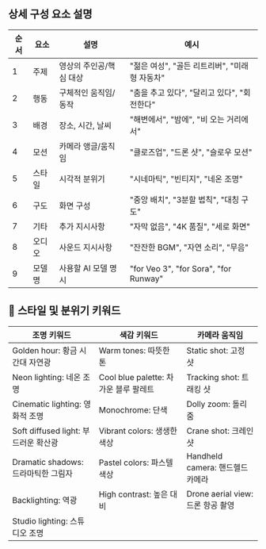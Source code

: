 
## 상세 구성 요소 설명
| 순서 | 요소 | 설명 | 예시 |
| -- | -- | -- | -- |
| 1 | 주제 | 영상의 주인공/핵심 대상 | "젊은 여성", "골든 리트리버", "미래형 자동차" |
| 2 | 행동 | 구체적인 움직임/동작 | "춤을 추고 있다", "달리고 있다", "회전한다" |
| 3 | 배경 | 장소, 시간, 날씨 | "해변에서", "밤에", "비 오는 거리에서" |
| 4 | 모션 | 카메라 앵글/움직임 | "클로즈업", "드론 샷", "슬로우 모션" |
| 5 | 스타일 | 시각적 분위기 | "시네마틱", "빈티지", "네온 조명" |
| 6 | 구도 | 화면 구성 | "중앙 배치", "3분할 법칙", "대칭 구도" |
| 7 | 기타 | 추가 지시사항 | "자막 없음", "4K 품질", "세로 화면" |
| 8 | 오디오 | 사운드 지시사항 | "잔잔한 BGM", "자연 소리", "무음" |
| 9 | 모델명 | 사용할 AI 모델 명시 | "for Veo 3", "for Sora", "for Runway" |

## 🎨 스타일 및 분위기 키워드

| 조명 키워드 | 색감 키워드 | 카메라 움직임 |
| -- | -- | -- |
| Golden hour: 황금 시간대 자연광 | Warm tones: 따뜻한 톤 | Static shot: 고정 샷 |
| Neon lighting: 네온 조명 | Cool blue palette: 차가운 블루 팔레트 | Tracking shot: 트래킹 샷 |
| Cinematic lighting: 영화적 조명 | Monochrome: 단색 | Dolly zoom: 돌리 줌 |
| Soft diffused light: 부드러운 확산광 | Vibrant colors: 생생한 색상 | Crane shot: 크레인 샷 |
| Dramatic shadows: 드라마틱한 그림자 | Pastel colors: 파스텔 색상 | Handheld camera: 핸드헬드 카메라 |
| Backlighting: 역광 | High contrast: 높은 대비 | Drone aerial view: 드론 항공 촬영 |
| Studio lighting: 스튜디오 조명 | | |


